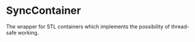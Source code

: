 # SyncContainer
The wrapper for STL containers which implements the possibility of thread-safe working.
